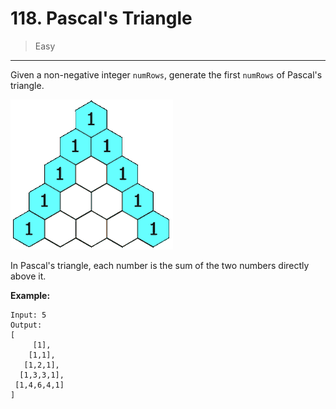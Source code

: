 # 118. Pascal's Triangle

> Easy

------

Given a non-negative integer `numRows`, generate the first `numRows` of Pascal's triangle.

![pascal-triangle](images/pascal-triangle.gif)

In Pascal's triangle, each number is the sum of the two numbers directly above it.

**Example:**

```
Input: 5
Output:
[
     [1],
    [1,1],
   [1,2,1],
  [1,3,3,1],
 [1,4,6,4,1]
]
```
